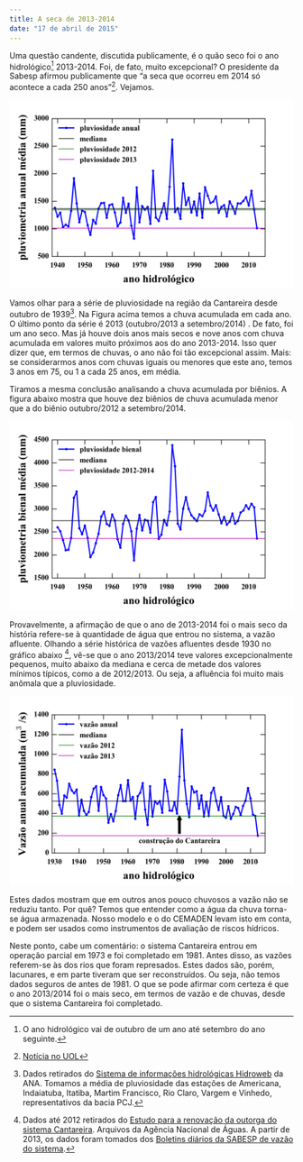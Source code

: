 ```yaml
---
title: A seca de 2013-2014
date: "17 de abril de 2015"
---
```


Uma questão candente, discutida publicamente, é o quão seco foi o ano hidrológico[^1] 2013-2014.  Foi, de fato, muito excepcional?  O presidente da Sabesp afirmou publicamente que “a seca que ocorreu em 2014 só acontece a cada 250 anos”[^2].  Vejamos.

<img alt="pluviometria anual média de 1940 a 2014" title="pluviometria anual média" src="pluviometria_anual_media.png">

Vamos olhar para a série de pluviosidade na região da Cantareira desde outubro de 1939[^3]. Na Figura acima temos a chuva acumulada em cada ano. O último ponto da série é 2013 (outubro/2013 a setembro/2014) . De fato, foi um ano seco. Mas já houve dois anos mais secos e nove anos com chuva acumulada em valores muito próximos aos do ano 2013-2014. Isso quer dizer que, em termos de chuvas, o ano não foi tão excepcional assim.  Mais: se considerarmos anos com chuvas iguais ou menores que este ano, temos 3 anos em 75, ou 1 a cada 25 anos, em média.

Tiramos a mesma conclusão analisando a chuva acumulada por biênios. A figura abaixo mostra que houve dez biênios de chuva acumulada
menor que a do biênio outubro/2012 a setembro/2014.

<img alt="pluviometria bienal média de 1940 a 2014" title="pluviometria bienal média" src="pluviometria_bienal_media.png">

Provavelmente, a afirmação de que o ano de 2013-2014 foi o mais seco da história refere-se à quantidade de água que entrou no sistema, a vazão afluente. Olhando a série histórica de vazões afluentes desde 1930 no gráfico abaixo [^4], vê-se que o ano 2013/2014 teve valores excepcionalmente pequenos, muito abaixo da mediana e cerca de metade dos valores mínimos típicos, como a de 2012/2013. Ou seja, a afluência foi muito mais anômala que a pluviosidade.

<img alt="vazão anual média de 1930 a 2014" title="vazão anual média" src="vazao_anual_media.png">

Estes dados mostram que em outros anos pouco chuvosos a vazão não se reduziu tanto. Por quê? Temos que entender como a água da chuva torna-se água armazenada. Nosso modelo e o do CEMADEN levam isto em conta, e podem ser usados como instrumentos de avaliação de riscos hídricos.

Neste ponto, cabe um comentário: o sistema Cantareira entrou em operação parcial em 1973 e foi completado em 1981. Antes disso, as vazões referem-se às dos rios que foram represados. Estes dados são, porém, lacunares, e em parte tiveram que ser reconstruídos. Ou seja, não temos dados seguros de antes de 1981. O que se pode afirmar com certeza é que o ano 2013/2014 foi o mais seco, em termos de vazão e de chuvas, desde que o sistema Cantareira foi completado. 


[^1]: O ano hidrológico vai de outubro de um ano até setembro do ano seguinte.

[^2]: [Notícia no UOL](http://noticias.uol.com.br/ultimas-noticias/agencia-estado/2015/03/24/nao-estamos-dizendo-que-nao-vai-ter-rodizio-diz-presidente-da-sabesp.htm)

[^3]: Dados retirados do [Sistema de informações hidrológicas Hidroweb](http://hidroweb.ana.gov.br) da ANA. Tomamos a média de pluviosidade das estações de Americana, Indaiatuba, Itatiba, Martim Francisco, Rio Claro, Vargem e Vinhedo, representativos da bacia PCJ.

[^4]: Dados até 2012 retirados do [Estudo para a renovação da outorga do sistema Cantareira](http://arquivos.ana.gov.br/institucional/sof/Renovacao_Outorga/DadosdeReferenciaAcercadaOutorgadoSistemaCantareira.pdf). Arquivos da Agência Nacional de Águas. A partir de 2013, os dados foram tomados dos [Boletins diários da SABESP de vazão do sistema](http://www2.sabesp.com.br/mananciais/divulgacaopcj.aspx).


